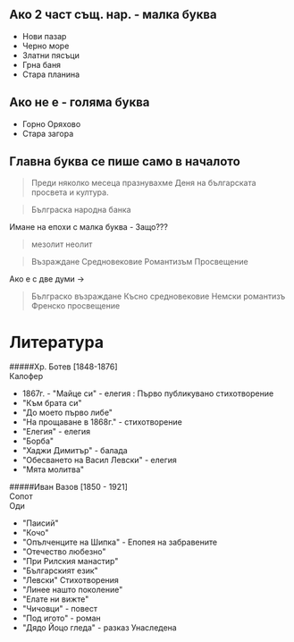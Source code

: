 Ако 2 част същ. нар. - малка буква
----------------------------------
- Нови пазар  
 - Черно море  
 - Златни пясъци  
 - Грна баня  
 - Стара планина  

Ако не е - голяма буква
-----------------------
- Горно Оряхово
- Стара загора

Главна буква се пише само в началото
------------------------------------
> Преди няколко месеца празнувахме Деня на българската просвета и култура.

> Бълграска народна банка

Имане на епохи с малка буква - Защо???
> мезолит
> неолит

> Възраждане
> Средновековие
> Романтизъм
> Просвещение

Ако е с две думи ->
> Бълграско възраждане
> Късно средновековие
> Немски романтизъ
> Френско просвещение

Литература
==========

#####Хр. Ботев
[1848-1876]  
Калофер  
 - 1867г. - "Майце си" - елегия : Първо публикувано стихотворение
 - "Към брата си"
 - "До моето първо либе"
 - "На прощаване в 1868г." - стихотворение
 - "Елегия" - елегия
 - "Борба"
 - "Хаджи Димитър" - балада
 - "Обесването на Васил Левски" - елегия
 - "Мята молитва"

#####Иван Вазов
[1850 - 1921]  
Сопот  
Оди  
- "Паисий"
- "Кочо"
- "Опълченците на Шипка" - Епопея на забравените
- "Отечество любезно"
- "При Рилския манастир"
- "Българският език"
- "Левски" 
Стихотворения  
 - "Линее нашто поколение"
 - "Елате ни вижте"
 - "Чичовци" - повест
 - "Под игото" - роман
 - "Дядо Йоцо гледа" - разказ
Унаследена
